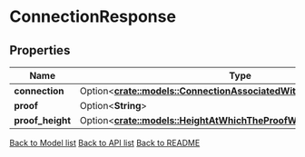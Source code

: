 # ConnectionResponse

## Properties

| Name             | Type                                                                                                                            | Description | Notes      |
| ---------------- | ------------------------------------------------------------------------------------------------------------------------------- | ----------- | ---------- |
| **connection**   | Option<[**crate::models::ConnectionAssociatedWithTheRequestIdentifier**](connection_associated_with_the_request_identifier.md)> |             | [optional] |
| **proof**        | Option<**String**>                                                                                                              |             | [optional] |
| **proof_height** | Option<[**crate::models::HeightAtWhichTheProofWasRetrieved**](height_at_which_the_proof_was_retrieved.md)>                      |             | [optional] |

[Back to Model list](../README.md#documentation-for-models) [Back to API list](../README.md#documentation-for-api-endpoints) [Back to README](../README.md)
